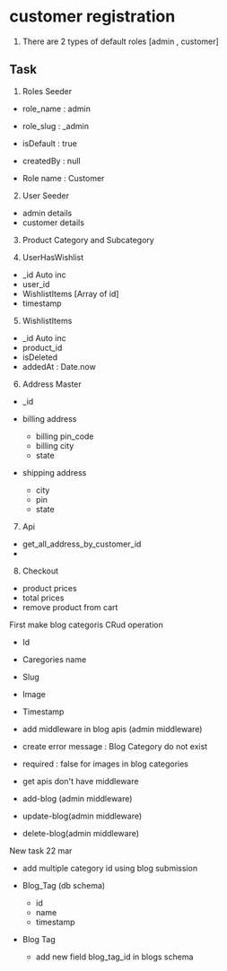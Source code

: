 # customer registration

1. There are 2 types of default roles [admin , customer]

## Task

1. Roles Seeder
  - role_name : admin
  - role_slug : _admin
  - isDefault : true
  - createdBy : null

  - Role name : Customer
  


2. User Seeder
  - admin details
  - customer details

3. Product Category and Subcategory 

4. UserHasWishlist
  - _id Auto inc
  - user_id
  - WishlistItems [Array of id]
  - timestamp

5. WishlistItems
  - _id Auto inc
  - product_id
  - isDeleted
  - addedAt : Date.now

  6. Address Master
  - _id
  - billing address
    - billing pin_code
    - billing city
    - state
  

  - shipping address
    - city
    - pin 
    - state

7. Api
  - get_all_address_by_customer_id
  - 

8. Checkout
  - product prices
  - total prices
  - remove product from cart

First make blog categoris CRud operation
  - Id
  - Caregories name
  - Slug
  - Image
  - Timestamp


- add middleware in blog apis (admin middleware)
- create error message : Blog Category do not exist
- required : false for images in blog categories
- get apis don't have middleware


- add-blog (admin middleware)
- update-blog(admin middleware)
- delete-blog(admin middleware)

New task 22 mar
- add multiple category id using blog submission

- Blog_Tag (db schema)
  - id 
  - name
  - timestamp

- Blog Tag
  - add new field blog_tag_id in blogs schema


